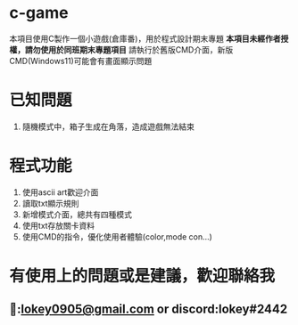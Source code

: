 # c-game
本項目使用C製作一個小遊戲(倉庫番)，用於程式設計期末專題
**本項目未經作者授權，請勿使用於同班期末專題項目**
請執行於舊版CMD介面，新版CMD(Windows11)可能會有畫面顯示問題

# 已知問題
1. 隨機模式中，箱子生成在角落，造成遊戲無法結束

# 程式功能
1. 使用ascii art歡迎介面
2. 讀取txt顯示規則
3. 新增模式介面，總共有四種模式
4. 使用txt存放關卡資料
5. 使用CMD的指令，優化使用者體驗(color,mode con...)

# 有使用上的問題或是建議，歡迎聯絡我
## 📧:lokey0905@gmail.com or discord:lokey#2442
